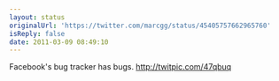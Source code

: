 ```yaml
---
layout: status
originalUrl: 'https://twitter.com/marcgg/status/45405757662965760'
isReply: false
date: 2011-03-09 08:49:10
---
```


Facebook's bug tracker has bugs. http://twitpic.com/47qbuq
